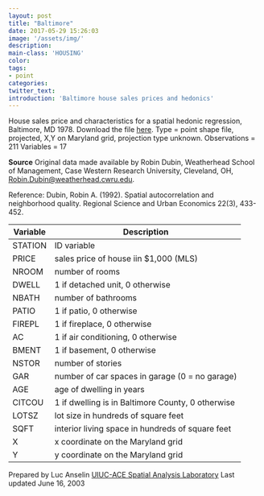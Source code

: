 ```yaml
---
layout: post
title: "Baltimore"
date: 2017-05-29 15:26:03
image: '/assets/img/'
description:
main-class: 'HOUSING'
color:
tags:
- point
categories:
twitter_text:
introduction: 'Baltimore house sales prices and hedonics'
---
```

<script>
var map = L.map('map').setView([39.2904, -76.6122], 12);

	L.tileLayer('https://api.tiles.mapbox.com/v4/{id}/{z}/{x}/{y}.png?access_token=pk.eyJ1IjoibWFwYm94IiwiYSI6ImNpejY4NXVycTA2emYycXBndHRqcmZ3N3gifQ.rJcFIG214AriISLbB6B5aw', {
		maxZoom: 18,
		attribution: 'Map data &copy; <a href="http://openstreetmap.org">OpenStreetMap</a> contributors, ' +
			'<a href="http://creativecommons.org/licenses/by-sa/2.0/">CC-BY-SA</a>, ' +
			'Imagery © <a href="http://mapbox.com">Mapbox</a>',
		id: 'mapbox.light'
	}).addTo(map);

	map.scrollWheelZoom.disable();
	map.touchZoom.disable();
	var enableMapInteraction = function () {
			map.scrollWheelZoom.enable();
			map.touchZoom.enable();
	}
	$('#map').on('click touch', enableMapInteraction);

	// load GeoJSON from an external file
	// load GeoJSON from an external file
	$.getJSON("../data/Nepal.geojson",function(data){
		// add GeoJSON layer to the map once the file is loaded
		var json = L.geoJson(data);
    json.addTo(map);
    map.fitBounds(json.getBounds());
	});
</script>

House sales price and characteristics for a spatial hedonic regression, Baltimore, MD 1978. Download the file [here](https://s3.amazonaws.com/geoda/data/baltimore.zip).
Type = point shape file, projected, X,Y on Maryland grid, projection type unknown.
Observations = 211
Variables = 17

**Source**
Original data made available by Robin Dubin, Weatherhead School of Management, Case Western Research University, Cleveland, OH, [Robin.Dubin@weatherhead.cwru.edu](mailto:Robin.Dubin@weatherhead.cwru.edu).

Reference: Dubin, Robin A. (1992). Spatial autocorrelation and neighborhood quality. Regional Science and Urban Economics 22(3), 433-452.

Variable | Description
---|---
STATION | ID variable
PRICE | sales price of house iin $1,000 (MLS)
NROOM | number of rooms
DWELL | 1 if detached unit, 0 otherwise
NBATH | number of bathrooms
PATIO | 1 if patio, 0 otherwise
FIREPL | 1 if fireplace, 0 otherwise
AC | 1 if air conditioning, 0 otherwise
BMENT | 1 if basement, 0 otherwise
NSTOR | number of stories
GAR | number of car spaces in garage (0 = no garage)
AGE | age of dwelling in years
CITCOU | 1 if dwelling is in Baltimore County, 0 otherwise
LOTSZ | lot size in hundreds of square feet
SQFT | interior living space in hundreds of square feet
X | x coordinate on the Maryland grid
Y | y coordinate on the Maryland grid

Prepared by Luc Anselin
[UIUC-ACE Spatial Analysis Laboratory](https://anth.uic.edu/uic-anthropology/research-groups/spatial-analysis-laboratory)
Last updated June 16, 2003
